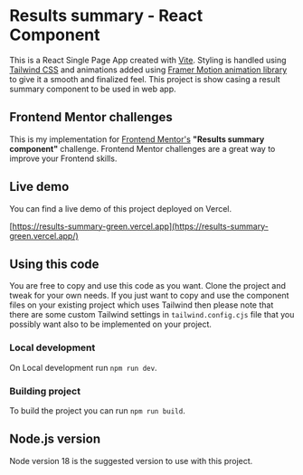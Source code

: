 # Results summary - React Component

This is a React Single Page App created with [Vite](https://vitejs.dev/). Styling is handled using [Tailwind CSS](https://tailwindcss.com/) and animations added using [Framer Motion animation library](https://www.framer.com/motion/) to give it a smooth and finalized feel. This project is show casing a result summary component to be used in web app.

## Frontend Mentor challenges

This is my implementation for [Frontend Mentor's](https://www.frontendmentor.io/challenges/results-summary-component-CE_K6s0maV) **"Results summary component"** challenge. Frontend Mentor challenges are a great way to improve your Frontend skills.

## Live demo

You can find a live demo of this project deployed on Vercel.

[https://results-summary-green.vercel.app](https://results-summary-green.vercel.app/)

## Using this code

You are free to copy and use this code as you want. Clone the project and tweak for your own needs. If you just want to copy and use the component files on your existing project which uses Tailwind then please note that there are some custom Tailwind settings in `tailwind.config.cjs` file that you possibly want also to be implemented on your project.

### Local development

On Local development run `npm run dev`.

### Building project

To build the project you can run `npm run build`.

## Node.js version

Node version 18 is the suggested version to use with this project.
